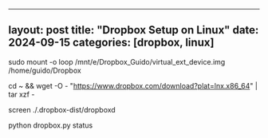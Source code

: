 
---
layout: post
title: "Dropbox Setup on Linux"
date: 2024-09-15
categories: [dropbox, linux]
---

sudo mount -o loop /mnt/e/Dropbox_Guido/virtual_ext_device.img /home/guido/Dropbox

cd ~ && wget -O - "https://www.dropbox.com/download?plat=lnx.x86_64" | tar xzf -

screen ./.dropbox-dist/dropboxd 

python dropbox.py status

